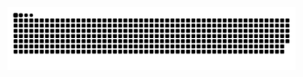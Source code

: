 <picture>
  <source media="(prefers-color-scheme: dark)" srcset="https://raw.githubusercontent.com/haole1683/haole1683/output/github-contribution-grid-snake-dark.svg">
  <source media="(prefers-color-scheme: light)" srcset="https://raw.githubusercontent.com/haole1683/haole1683/output/github-contribution-grid-snake.svg">
  <img alt="github contribution grid snake animation" src="https://raw.githubusercontent.com/haole1683/haole1683/output/github-contribution-grid-snake.svg">
</picture>
